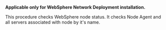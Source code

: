 **Applicable only for WebSphere Network Deployment installation.**

This procedure checks WebSphere node status. It checks Node Agent and all servers associated with node by it's name.
